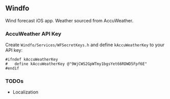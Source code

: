 ## Windfo

Wind forecast iOS app. Weather sourced from AccuWeather.

### AccuWeather API Key

Create `Windfo/Services/WFSecretKeys.h` and define `kAccuWeatherKey` to your API key:

```objc
#ifndef kAccuWeatherKey
#   define kAccuWeatherKey @"9WjCWS2GpWTmy1bgsYet66RDWD5Fpf6E"
#endif
```

### TODOs

- Localization

